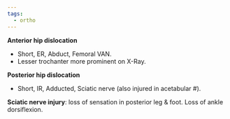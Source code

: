 ```yaml
---
tags:
  - ortho
---
```

**Anterior hip dislocation**
- Short, ER, Abduct, Femoral VAN.
- Lesser trochanter more prominent on X-Ray.

**Posterior hip dislocation**
- Short, IR, Adducted, Sciatic nerve (also injured in acetabular #).

**Sciatic nerve injury**: loss of sensation in posterior leg & foot. Loss of ankle dorsiflexion.